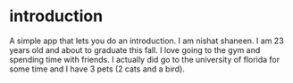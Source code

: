 # introduction
A simple app that lets you do an introduction. I am nishat shaneen. I am 23 years old and about to graduate this fall. I love going to the gym and spending time with friends. I actually did go to the university of florida for some time and I have 3 pets (2 cats and a bird).
